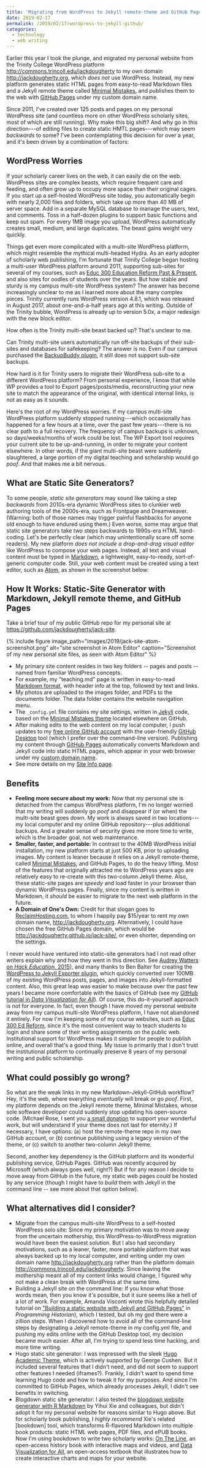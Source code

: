 ```yaml
---
title: 'Migrating from WordPress to Jekyll remote-theme and GitHub Pages'
date: 2019-02-17
permalink: /2019/02/17/wordpress-to-jekyll-github/
categories:
  - technology
  - web writing
---
```

Earlier this year I took the plunge, and migrated my personal website from the Trinity College WordPress platform <http://commons.trincoll.edu/jackdougherty> to my own domain <http://jackdougherty.org>, which *does not* use WordPress. Instead, my new platform generates static HTML pages from easy-to-read Markdown files and a Jekyll remote theme called [Minimal Mistakes](https://mmistakes.github.io/minimal-mistakes/), and publishes them to the web with [GitHub Pages](https://pages.github.com/) under my custom domain name.

Since 2011, I've created over 125 posts and pages on my personal WordPress site (and countless more on other WordPress scholarly sites, most of which are still running). Why make this big shift? And why go in this direction---of editing files to create static HMTL pages---which may seem *backwards* to some? I've been contemplating this decision for over a year, and it's been driven by a combination of factors:

## WordPress Worries
If your scholarly career lives on the web, it can easily die on the web. WordPress sites are complex beasts, which require frequent care and feeding, and often grow up to occupy more space than their original cages. If you start up a self-hosted WordPress site today, you automatically begin with nearly 2,000 files and folders, which take up more than 40 MB of server space. Add in a separate MySQL database to manage the users, text, and comments. Toss in a half-dozen plugins to support basic functions and keep out spam. For every 1MB image you upload, WordPress automatically creates small, medium, and large duplicates. The beast gains weight very quickly.

Things get even more complicated with a multi-site WordPress platform, which might resemble the mythical multi-headed Hydra. As an early adopter of scholarly web publishing, I'm fortunate that Trinity College began hosting a multi-user WordPress platform around 2011, supporting sub-sites for several of my courses, such as [Educ 300 Education Reform Past & Present](http://commons.trincoll.edu/edreform), and also sites for oodles of students over the years. But how stable and sturdy is my campus multi-site WordPress system? The answer has become increasingly unclear to me as I learned more about the many complex pieces. Trinity currently runs WordPress version 4.8.1, which was released in August 2017, about one-and-a-half years ago at this writing. Outside of the Trinity bubble, WordPress is already up to version 5.0x, a major redesign with the new block editor.

How often is the Trinity multi-site beast backed up? That's unclear to me.

Can Trinity multi-site users automatically run off-site backups of their sub-sites and databases for safekeeping? The answer is no. Even if our campus purchased the [BackupBuddy plugin](https://ithemes.com/purchase/backupbuddy/), it still does not support sub-site backups.

How hard is it for Trinity users to migrate their WordPress sub-site to a different WordPress platform? From personal experience, I know that while WP provides a tool to Export pages/posts/media, reconstructing your new site to match the appearance of the original, with identical internal links, is not as easy as it sounds.

Here's the root of my WordPress worries. If my campus multi-site WordPress platform suddenly stopped running---which occasionally has happened for a few hours at a time, over the past few years---there is no clear path to a full recovery. The frequency of campus backups is unknown, so days/weeks/months of work could be lost. The WP Export tool requires your current site to be up-and-running, in order to migrate your content elsewhere. In other words, if the giant multi-site beast were suddenly slaughtered, a large portion of my digital teaching and scholarship would go *poof*. And that makes me a bit nervous.

## What are Static Site Generators?
To some people, *static site generators* may sound like taking a step *backwards* from 2010s-era dynamic WordPress sites to clunkier web authoring tools of the 2000s-era, such as Frontpage and Dreamweaver. (Warning: both of those names may trigger painful flashbacks for anyone old enough to have endured using them.) Even worse, some may argue that static site generators take *two* steps backwards to 1990s-era HTML hand-coding. Let's be perfectly clear (which may unintentionally scare off some readers). My new platform  *does not include a drop-and-drag visual editor* like WordPress to compose your web pages. Instead, all text and visual content must be typed in [Markdown](https://en.wikipedia.org/wiki/Markdown), a lightweight, easy-to-ready, sort-of-generic computer code. Still, your web content must be created using a text editor, such as [Atom](https://atom.io/), as shown in the screenshot below:

## How It Works: Static-Site Generator with Markdown, Jekyll remote theme, and GitHub Pages
Take a brief tour of my public GitHub repo for my personal site at <https://github.com/jackdougherty/jack-site>.

{% include figure image_path="images/2019/jack-site-atom-screenshot.png" alt="site screenshot in Atom Editor" caption="Screenshot of my new personal site files, as seen with Atom Editor" %}

- My primary site content resides in two key folders -- pages and posts -- named from familiar WordPress concepts.
- For example, my "teaching.md" page is written in easy-to-read [Markdown format](https://en.wikipedia.org/wiki/Markdown), with header info at the top, followed by text and links.
- My photos are uploaded to the images folder, and PDFs to the documents folder. The data folder contains the website navigation menu.
- The `_config.yml` file contains my site settings, written in [Jekyll](https://jekyllrb.com/) code, based on the [Minimal Mistakes theme](https://mmistakes.github.io/minimal-mistakes/) located elsewhere on GitHub.
- After making edits to the web content on my local computer, I push updates to my [free online GitHub account](http://github.com) with the user-friendly [GitHub Desktop](https://desktop.github.com/) tool (which I prefer over the command-line version). Publishing my content through [GitHub Pages](https://pages.github.com/) automatically converts Markdown and Jekyll code into static HTML pages, which appear in your web browser under my [custom domain name](https://help.github.com/articles/using-a-custom-domain-with-github-pages/).
- See more details on my [Site Info page](https://jackdougherty.org/site-info/).

## Benefits
- **Feeling more secure about my work:** Now that my personal site is detached from the campus WordPress platform, I'm no longer worried that my writing will suddenly go *poof* and disappear if (or when) the multi-site beast goes down. My work is always saved in two locations---my local computer and my online GitHub repository---plus additional backups. And a greater sense of security gives me more time to write, which is the broader goal, not web maintenance.
- **Smaller, faster, and portable:** In contrast to the 40MB WordPress initial installation, my new platform starts at just 500 KB, prior to uploading images. My content is leaner because it relies on a Jekyll remote-theme, called [Minimal Mistakes](https://mmistakes.github.io/minimal-mistakes/), and GitHub Pages, to do the heavy lifting. Most of the features that originally attracted me to WordPress years ago are relatively easy to re-create with this two-column Jekyll theme. Also, these static-site pages are *speedy* and load faster in your browser than dynamic WordPress pages. Finally, since my content is written in Markdown, it *should* be easier to migrate to the next web platform in the future.
- **A Domain of One's Own:** Credit for that slogan goes to [ReclaimHosting.com](http://reclaimhosting.com), to whom I happily pay $15/year to rent my own domain name, <http://jackdougherty.org>. Alternatively, I could have chosen the free GitHub Pages domain, which would be <http://jackdougherty.github.io/jack-site/>, or even shorter, depending on the settings.

I never would have ventured into static-site generators had I not read other writers explain why and how they went in this direction. See [Audrey Watters on *Hack Education*, 2015](http://audreywatters.com/2015/02/21/reclaim)), and many thanks to Ben Balter for creating the [WordPress to Jekyll Exporter plugin](https://ben.balter.com/wordpress-to-jekyll-exporter/), which quickly converted over 100MB of my existing WordPress posts, pages, and images into Jekyll-formatted content. Also, this great leap was easier to make because over the past few years I became more comfortable with the basics of GitHub (see my [GitHub tutorial in *Data Visualization for All*](https://datavizforall.org/github.html)). Of course, this do-it-yourself approach is not for everyone. In fact, even though I have moved my personal website away from my campus multi-site WordPress platform, I have not abandoned it entirely. For now I'm keeping some of my course websites, such as [Educ 300 Ed Reform](http://commons.trincoll.edu/edreform), since it's the most convenient way to teach students to login and share some of their writing assignments on the public web. Institutional support for WordPress makes it simpler for people to publish online, and overall that's a good thing. My issue is primarily that I don't trust the institutional platform to continually preserve 8 years of my personal writing and public scholarship.

## What could possibly go wrong?
So what are the weak links in my new Markdown-Jekyll-GitHub workflow? Hey, it's the web, where everything *eventually* will break or go *poof*. First, my platform depends on the Jekyll remote theme, Minimal Mistakes, whose sole software developer could suddenly stop updating his open-source code. (Michael Rose, I sent you [a small donation](https://www.paypal.me/mmistakes) to support your wonderful work, but will understand if your theme does not last for eternity.) If necessary, I have options: (a) host the remote-theme repo in my own GitHub account, or (b) continue publishing using a legacy version of the theme, or (c) switch to another two-column Jekyll theme.

Second, another key dependency is the GitHub platform and its wonderful publishing service, GitHub Pages. GitHub was recently acquired by Microsoft (which always goes well, right?) But if for any reason I decide to move away from GitHub in the future, my static web pages *could* be hosted by any service (though I might have to *build* them with Jekyll in the command line -- see more about that option below).

## What alternatives did I consider?
- Migrate from the campus multi-site WordPress to a self-hosted WordPress solo site: Since my primary motivation was to move away from the uncertain mothership, this WordPress-to-WordPress migration would have been the easiest solution. But I also had secondary motivations, such as a leaner, faster, more portable platform that was always backed up to my local computer, and writing under my own domain name <http://jackdougherty.org> rather than the platform domain <http://commons.trincoll.edu/jackdougherty>. Since leaving the mothership meant all of my content links would change, I figured why not make a clean break with WordPress at the same time.
- Building a Jekyll site on the command line: If you know what those words mean, then you know it's possible, but it sure seems like a hell of a lot of work. For example, Amanda Visconti wrote this helpfully detailed tutorial on ["Building a static website with Jekyll and GitHub Pages"](https://programminghistorian.org/en/lessons/building-static-sites-with-jekyll-github-pages) in *Programming Historian*), which I tested, but oh my god there were a zillion steps. When I discovered how to avoid all of the command-line steps by designating a Jekyll remote-theme in my config.yml file, and pushing my edits online with the GitHub Desktop tool, my decision became much easier. After all, I'm trying to spend less time hacking, and more time writing.
- Hugo static site generator: I was impressed with the sleek [Hugo Academic Theme](https://themes.gohugo.io/academic/), which is actively supported by George Cushen. But it included several features that I didn't need, and did not seem to support other features I needed (iframes?). Frankly, I didn't want to spend time learning Hugo code and how to tweak it for my purposes. And since I'm committed to GitHub Pages, which already processes Jekyll, I didn't see benefits in switching.
- Blogdown static site generator: I also tested the [blogdown website generator with R Markdown](https://bookdown.org/yihui/blogdown/) by Yihui Xie and colleagues, but didn't adopt it for my personal website for reasons similar to Hugo above. But for scholarly book publishing, I *highly recommend* Xie's related [bookdown]    tool, which transforms R-flavored Markdown into multiple book products: static HTML web pages, PDF files, and ePUB books. Now I'm using bookdown to write two scholarly works: [On The Line](http://ontheline.trincoll.edu), an open-access history book with interactive maps and videos, and [Data Visualization for All](http://datavizforall.org), an open-access textbook that illustrates how to create interactive charts and maps for your website.
